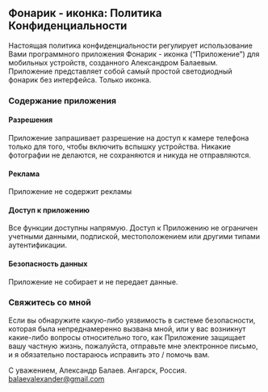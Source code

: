## Фонарик - иконка: Политика Конфиденциальности

Настоящая политика конфиденциальности регулирует использование Вами программного приложения Фонарик - иконка (“Приложение”) для мобильных устройств, созданного Александром Балаевым. Приложение представляет собой самый простой светодиодный фонарик без интерфейса. Только иконка.

### Содержание приложения

#### Разрешения

Приложение запрашивает разрешение на доступ к камере телефона только для того, чтобы включить вспышку устройства. Никакие фотографии не делаются, не сохраняются и никуда не отправляются.

#### Реклама

Приложение не содержит рекламы

#### Доступ к приложению

Все функции доступны напрямую. Доступ к Приложению не ограничен учетными данными, подпиской, местоположением или другими типами аутентификации.

#### Безопасность данных

Приложение не собирает и не передает данные.

### Свяжитесь со мной

Если вы обнаружите какую-либо уязвимость в системе безопасности, которая была непреднамеренно вызвана мной, или у вас возникнут какие-либо вопросы относительно того, как Приложение защищает вашу частную жизнь, пожалуйста, отправьте мне электронное письмо, и я обязательно постараюсь исправить это / помочь вам.

С уважением,
Александр Балаев.
Ангарск, Россия.
balaevalexander@gmail.com